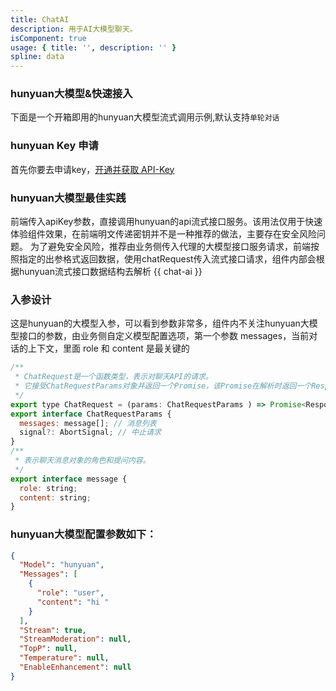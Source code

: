 ```yaml
---
title: ChatAI
description: 用于AI大模型聊天。
isComponent: true
usage: { title: '', description: '' }
spline: data
---
```


### hunyuan大模型&快速接入
下面是一个开箱即用的hunyuan大模型流式调用示例,默认支持`单轮对话`

### hunyuan Key 申请
首先你要去申请key，[开通并获取 API-Key](https://hunyuanaide.taiji.woa.com/web/home_api?wsId=10144)

### hunyuan大模型最佳实践

前端传入apiKey参数，直接调用hunyuan的api流式接口服务。该用法仅用于快速体验组件效果，在前端明文传递密钥并不是一种推荐的做法，主要存在安全风险问题。
为了避免安全风险，推荐由业务侧传入代理的大模型接口服务请求，前端按照指定的出参格式返回数据，使用chatRequest传入流式接口请求，组件内部会根据hunyuan流式接口数据结构去解析
{{ chat-ai }}
### 入参设计

这是hunyuan的大模型入参，可以看到参数非常多，组件内不关注hunyuan大模型接口的参数，由业务侧自定义模型配置选项，第一个参数 messages，当前对话的上下文，里面 role 和 content 是最关键的
```js
/**
 * ChatRequest是一个函数类型，表示对聊天API的请求。
 * 它接受ChatRequestParams对象并返回一个Promise，该Promise在解析时返回一个Response对象。
 */
export type ChatRequest = (params: ChatRequestParams ) => Promise<Response>;
export interface ChatRequestParams {
  messages: message[]; // 消息列表
  signal?: AbortSignal; // 中止请求
}
/**
 * 表示聊天消息对象的角色和提问内容。
 */
export interface message {
  role: string;
  content: string;
}

```

### hunyuan大模型配置参数如下：

```json
{
  "Model": "hunyuan",
  "Messages": [
    {
      "role": "user",
      "content": "hi "
    }
  ],
  "Stream": true,
  "StreamModeration": null,
  "TopP": null,
  "Temperature": null,
  "EnableEnhancement": null
}
```